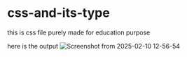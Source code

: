 # css-and-its-type
this is css file purely made for education purpose 

here is the output
![Screenshot from 2025-02-10 12-56-54](https://github.com/user-attachments/assets/be147af5-22c6-4327-96d7-627bbc40cc6e)

